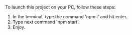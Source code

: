 To launch this project on your PC, follow these steps:

1. In the terminal, type the command 'npm i' and hit enter.
2. Type next command 'npm start'.
3. Enjoy.